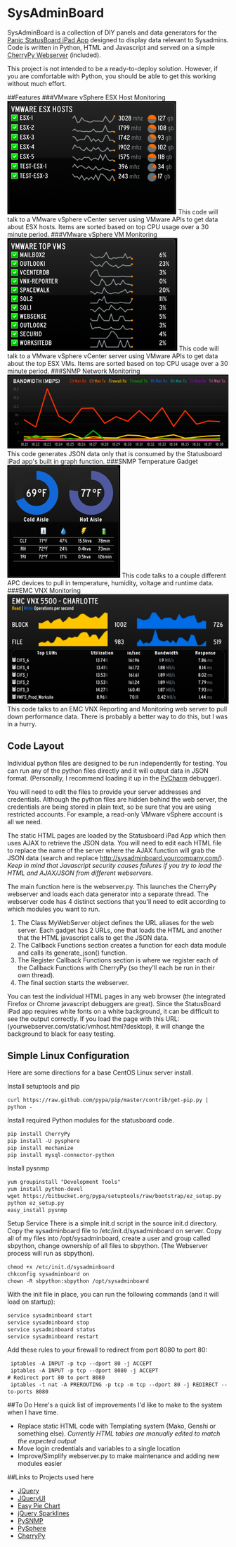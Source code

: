 SysAdminBoard
=======================

SysAdminBoard is a collection of DIY panels and data generators for the [Panic StatusBoard iPad App](http://www.panic.com/statusboard/) designed to display data relevant to Sysadmins.  Code is written in Python, HTML and Javascript and served on a simple [CherryPy Webserver](http://cherrypy.org/) (included).

This project is not intended to be a ready-to-deploy solution.  However, if you are comfortable with Python, you should be able to get this working without much effort.

##Features
###VMware vSphere ESX Host Monitoring
![ESX Host Gadget](readme-images/host.png)
This code will talk to a VMware vSphere vCenter server using VMware APIs to get data about ESX hosts.  Items are sorted based on top CPU usage over a 30 minute period.
###VMware vSphere VM Monitoring
![VMware VM Gadget](readme-images/vm.png)
This code will talk to a VMware vSphere vCenter server using VMware APIs to get data about the top ESX VMs.  Items are sorted based on top CPU usage over a 30 minute period.
###SNMP Network Monitoring
![SNMP Network Monitoring Gadget](readme-images/snmp.png)
This code generates JSON data only that is consumed by the Statusboard iPad app's built in graph function.
###SNMP Temperature Gadget
![SNMP Temperature Gadget](readme-images/temp.png)
This code talks to a couple different APC devices to pull in temperature, humidity, voltage and runtime data.
###EMC VNX Monitoring
![EMC VNX Monitoring Gadget](readme-images/vnx.png)
This code talks to an EMC VNX Reporting and Monitoring web server to pull down performance data.  There is probably a better way to do this, but I was in a hurry.

## Code Layout
Individual python files are designed to be run independently for testing.  You can run any of the python files directly and it will output data in JSON format.  (Personally, I recommend loading it up in the [PyCharm](http://www.jetbrains.com/pycharm/) debugger).  

You will need to edit the files to provide your server addresses and credentials.  Although the python files are hidden behind the web server, the credentials are being stored in plain text, so be sure that you are using restricted accounts.  For example, a read-only VMware vSphere account is all we need.

The static HTML pages are loaded by the Statusboard iPad App which then uses AJAX to retrieve the JSON data.  You will need to edit each HTML file to replace the name of the server where the AJAX function will grab the JSON data (search and replace http://sysadminboard.yourcompany.com/).  *Keep in mind that Javascript security causes failures if you try to load the HTML and AJAX/JSON from different webservers.*

The main function here is the webserver.py. This launches the CherryPy webserver and loads each data generator into a separate thread.  The webserver code has 4 distinct sections that you'll need to edit according to which modules you want to run.

1. The Class MyWebServer object defines the URL aliases for the web server.  Each gadget has 2 URLs, one that loads the HTML and another that the HTML javascript calls to get the JSON data.
2. The Callback Functions section creates a function for each data module and calls its generate_json() function.
3. The Register Callback Functions section is where we register each of the Callback Functions with CherryPy (so they'll each be run in their own thread).
4. The final section starts the webserver.

You can test the individual HTML pages in any web browser (the integrated Firefox or Chrome javascript debuggers are great).  Since the StatusBoard iPad app requires white fonts on a white background, it can be difficult to see the output correctly.  If you load the page with this URL:  (yourwebserver.com/static/vmhost.html?desktop), it will change the background to black for easy testing.

## Simple Linux Configuration
Here are some directions for a base CentOS Linux server install.

Install setuptools and pip
```
curl https://raw.github.com/pypa/pip/master/contrib/get-pip.py | python -
```

Install required Python modules for the statusboard code.
```
pip install CherryPy
pip install -U pysphere
pip install mechanize
pip install mysql-connector-python
```

Install pysnmp
```
yum groupinstall "Development Tools"
yum install python-devel
wget https://bitbucket.org/pypa/setuptools/raw/bootstrap/ez_setup.py 
python ez_setup.py 
easy_install pysnmp
```

Setup Service
There is a simple init.d script in the source init.d directory.  Copy the sysadminboard  file to /etc/init.d/sysadminboard on server.  Copy all of my files into /opt/sysadminboard, create a user and group called sbpython, change ownership of all files to sbpython.  (The Webserver process will run as sbpython).
```
chmod +x /etc/init.d/sysadminboard
chkconfig sysadminboard on
chown -R sbpython:sbpython /opt/sysadminboard
```

With the init file in place, you can run the following commands (and it will load on startup):
```
service sysadminboard start
service sysadminboard stop
service sysadminboard status
service sysadminboard restart
```

Add these rules to your firewall to redirect from port 8080 to port 80:
```
 iptables -A INPUT -p tcp --dport 80 -j ACCEPT 
 iptables -A INPUT -p tcp --dport 8080 -j ACCEPT 
# Redirect port 80 to port 8080
 iptables -t nat -A PREROUTING -p tcp -m tcp --dport 80 -j REDIRECT --to-ports 8080
```





##To Do
Here's a quick list of improvements I'd like to make to the system when I have time.
* Replace static HTML code with Templating system (Mako, Genshi or something else).  *Currently HTML tables are manually edited to match the expected output*
* Move login credentials and variables to a single location
* Improve/Simplify webserver.py to make maintenance and adding new modules easier


##Links to Projects used here
* [JQuery](http://jquery.com/)
* [JQueryUI](http://jqueryui.com/)
* [Easy Pie Chart](http://rendro.github.io/easy-pie-chart/)
* [jQuery Sparklines](http://omnipotent.net/jquery.sparkline/#s-about)
* [PySNMP](http://pysnmp.sourceforge.net)
* [PySphere](https://code.google.com/p/pysphere/)
* [CherryPy](http://www.cherrypy.org/)

